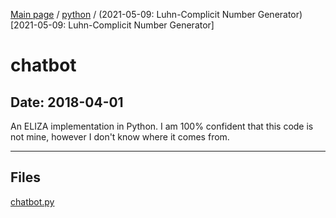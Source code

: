 [Main page](/) / [python](/python) / (2021-05-09: Luhn-Complicit Number Generator)[2021-05-09: Luhn-Complicit Number Generator]

# chatbot

## Date: 2018-04-01

An ELIZA implementation in Python. I am 100% confident that this code is not mine, however I don't know where it comes from.

-----

## Files

[chatbot.py](chatbot.py)